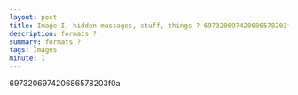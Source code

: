 ```yaml
---
layout: post
title: Image-I, hidden massages, stuff, things ? 697320697420686578203f0a ?
description: formats ?
summary: formats ?
tags: Images
minute: 1
---
```


697320697420686578203f0a

